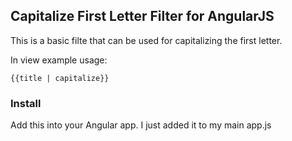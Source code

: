## Capitalize First Letter Filter for AngularJS

This is a basic filte that can be used for capitalizing the first letter.

In view example usage:

```
{{title | capitalize}}
```

### Install

Add this into your Angular app. I just added it to my main app.js
